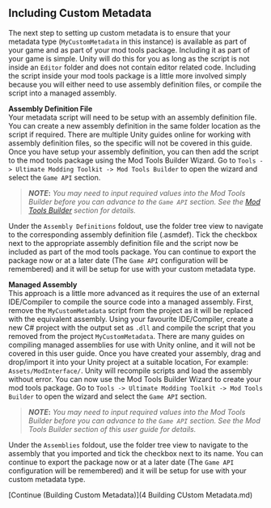 ﻿Including Custom Metadata
-------------------------

The next step to setting up custom metadata is to ensure that your metadata type (`MyCustomMetadata` in this instance) is available as part of your game and as part of your mod tools package. Including it as part of your game is simple. Unity will do this for you as long as the script is not inside an `Editor` folder and does not contain editor related code.
Including the script inside your mod tools package is a little more involved simply because you will either need to use assembly definition files, or compile the script into a managed assembly.

**Assembly Definition File**  
Your metadata script will need to be setup with an assembly definition file. You can create a new assembly definition in the same folder location as the script if required. There are multiple Unity guides online for working with assembly definition files, so the specific will not be covered in this guide. Once you have setup your assembly definition, you can then add the script to the mod tools package using the Mod Tools Builder Wizard. Go to `Tools -> Ultimate Modding Toolkit -> Mod Tools Builder` to open the wizard and select the `Game API` section.


> **_NOTE_:** _You may need to input required values into the Mod Tools Builder before you can advance to the `Game API` section. See the [Mod Tools Builder]() section for details._

Under the `Assembly Definitions` foldout, use the folder tree view to navigate to the corresponding assembly definition file (.asmdef). Tick the checkbox next to the appropriate assembly definition file and the script now be included as part of the mod tools package. You can continue to export the package now or at a later date (The `Game API` configuration will be remembered) and it will be setup for use with your custom metadata type.

**Managed Assembly**  
This approach is a little more advanced as it requires the use of an external IDE/Compiler to compile the source code into a managed assembly. First, remove the `MyCustomMetadata` script from the project as it will be replaced with the equivalent assembly. Using your favourite IDE/Compiler, create a new C# project with the output set as `.dll` and compile the script that you removed from the project `MyCustomMetadata`. There are many guides on compiling managed assemblies for use with Unity online, and it will not be covered in this user guide.
Once you have created your assembly, drag and drop/import it into your Unity project at a suitable location, For example: `Assets/ModInterface/`. Unity will recompile scripts and load the assembly without error. You can now use the Mod Tools Builder Wizard to create your mod tools package. Go to `Tools -> Ultimate Modding Toolkit -> Mod Tools Builder` to open the wizard and select the `Game API` section.

> **_NOTE_:** _You may need to input required values into the Mod Tools Builder before you can advance to the `Game API` section. See the Mod Tools Builder section of this user guide for details._

Under the `Assemblies` foldout, use the folder tree view to navigate to the assembly that you imported and tick the checkbox next to its name. You can continue to export the package now or at a later date (The `Game API` configuration will be remembered) and it will be setup for use with your custom metadata type.

[Continue (Building Custom Metadata)](4 Building CUstom Metadata.md)